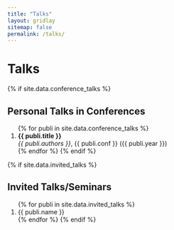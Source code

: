 ```yaml
---
title: "Talks"
layout: gridlay
sitemap: false
permalink: /talks/
---
```



# Talks

{% if site.data.conference_talks %}
## Personal Talks in Conferences

<ol>
{% for publi in site.data.conference_talks %}
<li>
<strong>{{ publi.title }}</strong> <br/> <i>{{ publi.authors }}</i>, {{ publi.conf }} ({{ publi.year }})
</li>
{% endfor %}
{% endif %}
</ol>

{% if site.data.invited_talks %}
## Invited Talks/Seminars

<ol>
{% for publi in site.data.invited_talks %}
<li>
{{ publi.name }}
</li>
{% endfor %}
{% endif %}
</ol>